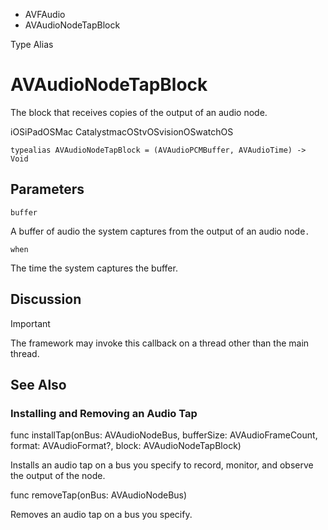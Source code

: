 

- AVFAudio
-  AVAudioNodeTapBlock 

Type Alias

# AVAudioNodeTapBlock

The block that receives copies of the output of an audio node.

iOSiPadOSMac CatalystmacOStvOSvisionOSwatchOS

``` source
typealias AVAudioNodeTapBlock = (AVAudioPCMBuffer, AVAudioTime) -> Void
```

## Parameters 

`buffer`  

A buffer of audio the system captures from the output of an audio node`.`

`when`  

The time the system captures the buffer.

## Discussion

Important

The framework may invoke this callback on a thread other than the main thread.

## See Also

### Installing and Removing an Audio Tap

func installTap(onBus: AVAudioNodeBus, bufferSize: AVAudioFrameCount, format: AVAudioFormat?, block: AVAudioNodeTapBlock)

Installs an audio tap on a bus you specify to record, monitor, and observe the output of the node.

func removeTap(onBus: AVAudioNodeBus)

Removes an audio tap on a bus you specify.

